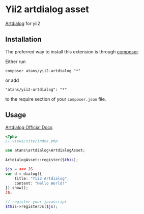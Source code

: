 Yii2 artdialog asset
===================
[Artdialog](https://github.com/aui/artDialog) for yii2

Installation
------------

The preferred way to install this extension is through [composer](http://getcomposer.org/download/).

Either run

```
composer atans/yii2-artdialog "*"
```

or add

```
"atans/yii2-artdialog": "*"
```

to the require section of your `composer.json` file.


Usage
-----

[Artdialog Official Docs](http://aui.github.io/artDialog/doc/index.html)

```php
<?php
// views/site/index.php

use atans\artdialog\ArtdialogAsset;
  
ArtdialogAsset::register($this);

$js = <<< JS
var d = dialog({
    title: "Yii2 Artdialog",
    content: "Hello World!"
}).show();
JS;

// register your javascript
$this->registerJs($js);